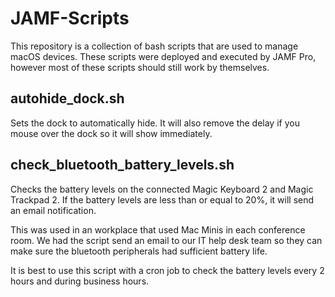 # JAMF-Scripts

This repository is a collection of bash scripts that are used to manage macOS devices. These scripts were deployed and executed by JAMF Pro, however most of these scripts should still work by themselves.

## autohide_dock.sh

Sets the dock to automatically hide. It will also remove the delay if you mouse over the dock so it will show immediately.

## check_bluetooth_battery_levels.sh

Checks the battery levels on the connected Magic Keyboard 2 and Magic Trackpad 2. If the battery levels are less than or equal to 20%, it will send an email notification.

This was used in an workplace that used Mac Minis in each conference room. We had the script send an email to our IT help desk team so they can make sure the bluetooth peripherals had sufficient battery life.

It is best to use this script with a cron job to check the battery levels every 2 hours and during business hours.
